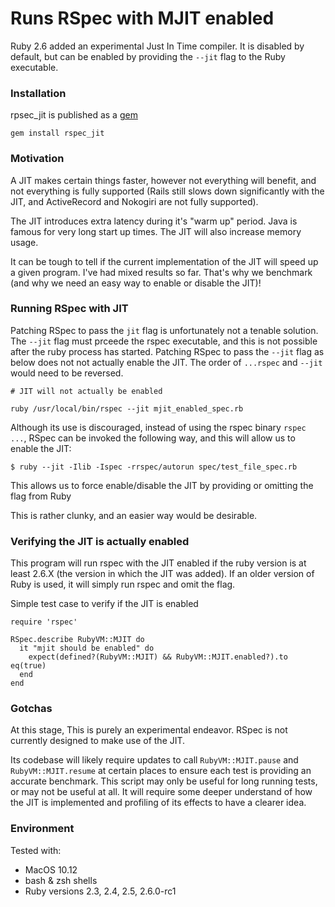 # Runs RSpec with MJIT enabled

Ruby 2.6 added an experimental Just In Time compiler. It is disabled by default, but can be enabled by providing the `--jit` flag to the Ruby executable.

### Installation

rpsec_jit is published as a [gem](https://rubygems.org/gems/rspec_jit)

```
gem install rspec_jit
```

### Motivation

A JIT makes certain things faster, however not everything will benefit, and not everything is fully supported (Rails still slows down significantly with the JIT, and ActiveRecord and Nokogiri are not fully supported).

The JIT introduces extra latency during it's "warm up" period. Java is famous for very long start up times. The JIT will also increase memory usage.

It can be tough to tell if the current implementation of the JIT will speed up a given program. I've had mixed results so far. That's why we benchmark (and why we need an easy way to enable or disable the JIT)!


### Running RSpec with JIT

Patching RSpec to pass the `jit` flag is unfortunately not a tenable solution. The `--jit` flag must prceede the rspec executable, and this is not possible after the ruby process has started. Patching RSpec to pass the `--jit` flag as below does not not actually enable the JIT. The order of `...rspec` and `--jit` would need to be reversed.

```
# JIT will not actually be enabled

ruby /usr/local/bin/rspec --jit mjit_enabled_spec.rb
```

Although its use is discouraged, instead of using the rspec binary `rspec ...`, RSpec can be invoked the following way, and this will allow us to enable the JIT:

```
$ ruby --jit -Ilib -Ispec -rrspec/autorun spec/test_file_spec.rb
```

This allows us to force enable/disable the JIT by providing or omitting the flag from Ruby

This is rather clunky, and an easier way would be desirable.

### Verifying the JIT is actually enabled

This program will run rspec with the JIT enabled if the ruby version is at least 2.6.X (the version in which the JIT was added). If an older version of Ruby is used, it will simply run rspec and omit the flag. 

Simple test case to verify if the JIT is enabled

```
require 'rspec'

RSpec.describe RubyVM::MJIT do
  it "mjit should be enabled" do
    expect(defined?(RubyVM::MJIT) && RubyVM::MJIT.enabled?).to eq(true)
  end
end

```

### Gotchas

At this stage, This is purely an experimental endeavor. RSpec is not currently designed to make use of the JIT.

Its codebase will likely require updates to call `RubyVM::MJIT.pause` and `RubyVM::MJIT.resume` at certain places to ensure each test is providing an accurate benchmark. This script may only be useful for long running tests, or may not be useful at all. It will require some deeper understand of how the JIT is implemented and profiling of its effects to have a clearer idea.


### Environment

Tested with:
* MacOS 10.12 
* bash & zsh shells 
* Ruby versions 2.3, 2.4, 2.5, 2.6.0-rc1

